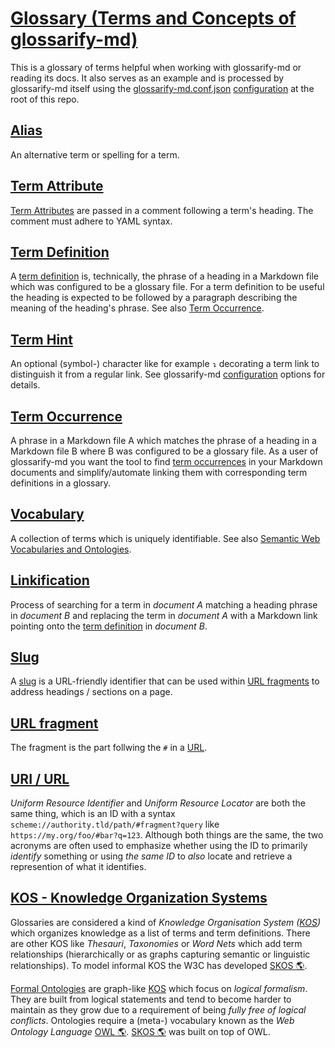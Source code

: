 # [Glossary (Terms and Concepts of glossarify-md)](#glossary-terms-and-concepts-of-glossarify-md)

This is a glossary of terms helpful when working with glossarify-md or reading its docs. It also serves as an example and is processed by glossarify-md itself using the [glossarify-md.conf.json][1] [configuration][2] at the root of this repo.

## [Alias](#alias)

An alternative term or spelling for a term.

<!--
## Term

Terms are headings in a markdown file which has been configured to be a *glossary file*.
-->

## [Term Attribute](#term-attribute)

<!-- aliases: term attributes, term-attribute -->

[Term Attributes][3] are passed in a comment following a term's heading. The comment must adhere to YAML syntax.

## [Term Definition](#term-definition)

A [term definition][4] is, technically, the phrase of a heading in a Markdown file which was configured to be a glossary file. For a term definition to be useful the heading is expected to be followed by a paragraph describing the meaning of the heading's phrase. See also [Term Occurrence][5].

## [Term Hint](#term-hint)

<!-- aliases: term hint, term-hint -->

An optional (symbol-) character like for example `↴` decorating a term link to distinguish it from a regular link. See glossarify-md [configuration][2] options for details.

## [Term Occurrence](#term-occurrence)

<!-- aliases: term occurrence, term occurrences -->

A phrase in a Markdown file A which matches the phrase of a heading in a Markdown file B where B was configured to be a glossary file. As a user of glossarify-md you want the tool to find [term occurrences][5] in your Markdown documents and simplify/automate linking them with corresponding term definitions in a glossary.

## [Vocabulary](#vocabulary)

<!-- aliases: vocabularies, Formal Ontologies -->

[vocabularies]: https://www.w3.org/standards/semanticweb/ontology

A collection of terms which is uniquely identifiable. See also [Semantic Web Vocabularies and Ontologies][vocabularies].

## [Linkification](#linkification)

Process of searching for a term in *document A* matching a heading phrase in
*document B* and replacing the term in *document A* with a Markdown link pointing
onto the [term definition][4] in *document B*.

## [Slug](#slug)

<!-- aliases: slug, slugs -->

A [slug][6] is a URL-friendly identifier that can be used within [URL fragments][7] to address headings / sections on a page.

## [URL fragment](#url-fragment)

<!-- aliases: URL fragments -->

The fragment is the part follwing the `#` in a [URL][8].

## [URI / URL](#uri--url)

<!-- aliases: URI, URL -->

*Uniform Resource Identifier* and *Uniform Resource Locator* are both the same thing, which is an ID with a syntax `scheme://authority.tld/path/#fragment?query` like `https://my.org/foo/#bar?q=123`. Although both things are the same, the two acronyms are often used to emphasize whether using the ID to primarily *identify* something or using *the same ID* to *also* locate and retrieve a represention of what it identifies.

## [KOS - Knowledge Organization Systems](#kos---knowledge-organization-systems)

<!-- aliases: KOS, Knowledge Organization System -->

Glossaries are considered a kind of *Knowledge Organisation System ([KOS][9])* which organizes knowledge as a list of terms and term definitions. There are other KOS like *Thesauri*, *Taxonomies* or *Word Nets* which add term relationships (hierarchically or as graphs capturing semantic or linguistic relationships). To model informal KOS the W3C has developed [SKOS 🌎][10].

[Formal Ontologies][11] are graph-like [KOS][9] which focus on *logical formalism*. They are built from logical statements and tend to become harder to maintain as they grow due to a requirement of being *fully free of logical conflicts*. Ontologies require a (meta-) vocabulary known as the *Web Ontology Language* [OWL 🌎][12]. [SKOS 🌎][10] was built on top of OWL.

[1]: ../glossarify-md.conf.json

[2]: https://github.com/about-code/glossarify-md/blob/master/conf/README.md

[3]: https://github.com/about-code/glossarify-md/blob/master/doc/glossary.md#term-attribute "Term Attributes are passed in a comment following a term's heading."

[4]: https://github.com/about-code/glossarify-md/blob/master/doc/glossary.md#term-definition "A term definition is, technically, the phrase of a heading in a Markdown file which was configured to be a glossary file."

[5]: https://github.com/about-code/glossarify-md/blob/master/doc/glossary.md#term-occurrence "A phrase in a Markdown file A which matches the phrase of a heading in a Markdown file B where B was configured to be a glossary file."

[6]: https://github.com/about-code/glossarify-md/blob/master/doc/glossary.md#slug "A slug is a URL-friendly identifier that can be used within URL fragments to address headings / sections on a page."

[7]: https://github.com/about-code/glossarify-md/blob/master/doc/glossary.md#url-fragment "The fragment is the part follwing the # in a URL."

[8]: https://github.com/about-code/glossarify-md/blob/master/doc/glossary.md#uri--url "Uniform Resource Identifier and Uniform Resource Locator are both the same thing, which is an ID with a syntax scheme://authority.tld/path/#fragment?query like https://my.org/foo/#bar?q=123."

[9]: https://github.com/about-code/glossarify-md/blob/master/doc/glossary.md#kos---knowledge-organization-systems "Glossaries are considered a kind of Knowledge Organisation System (KOS) which organizes knowledge as a list of terms and term definitions."

[10]: http://w3.org/skos/ "With the Simple Knowledge Organization System (SKOS) the World Wide Web Consortium (W3C) has standardized a (meta-)vocabulary which is suited and intended for modeling Simple Knowledge Organization Systems such as Glossaries, Thesauri, Taxonomies or Word Nets."

[11]: https://github.com/about-code/glossarify-md/blob/master/doc/glossary.md#vocabulary "A collection of terms which is uniquely identifiable."

[12]: https://www.w3.org/TR/2012/REC-owl2-overview-20121211/ "Web Ontology Language."
